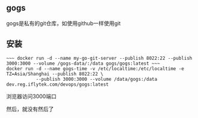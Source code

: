 ## gogs
gogs是私有的git仓库，如使用github一样使用git

## 安装
```
~~~ docker run -d --name my-go-git-server --publish 8022:22 --publish 3000:3000 --volume /gogs-data/:/data gogs/gogs:latest ~~~
docker run -d --name gogs-time -v /etc/localtime:/etc/localtime -e TZ=Asia/Shanghai --publish 8022:22 \
           --publish 3000:3000 --volume /data/gogs:/data  dev.reg.iflytek.com/devops/gogs:latest
```
浏览器访问3000端口

然后，就没有然后了

